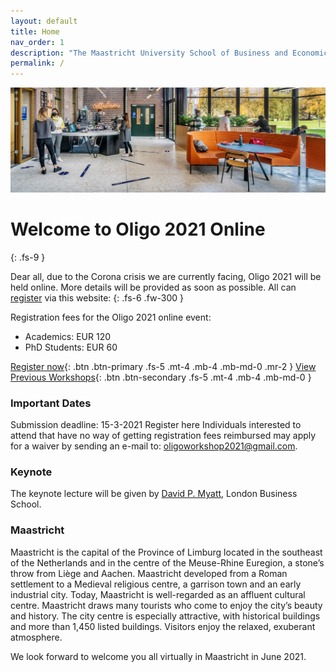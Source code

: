 ```yaml
---
layout: default
title: Home
nav_order: 1
description: "The Maastricht University School of Business and Economics is proud to host the Oligo Workshop 2021."
permalink: /
---
```


![Maastricht University](/img/header.jpg)

# Welcome to Oligo 2021 Online
{: .fs-9 }

Dear all, due to the Corona crisis we are currently facing, Oligo 2021 will be held online. More details will be provided as soon as possible. All can [register](/register) via this website:
{: .fs-6 .fw-300 }

Registration fees for the Oligo 2021 online event:
- Academics: EUR 120
- PhD Students: EUR 60

[Register now](registration){: .btn .btn-primary .fs-5 .mt-4 .mb-4 .mb-md-0 .mr-2 } [View Previous Workshops](previous-workshops){: .btn .btn-secondary .fs-5 .mt-4 .mb-4 .mb-md-0 }

### Important Dates

Submission deadline: 15-3-2021
Register here
Individuals interested to attend that have no way of getting registration fees reimbursed may apply for a waiver by sending an e-mail to: oligoworkshop2021@gmail.com.

### Keynote

The keynote lecture will be given by [David P. Myatt](https://www.london.edu/faculty-and-research/faculty-profiles/m/myatt-dp), London Business School. 

### Maastricht

Maastricht is the capital of the Province of Limburg located in the southeast of the Netherlands and in the centre of the Meuse-Rhine Euregion, a stone’s throw from Liège and Aachen. Maastricht developed from a Roman settlement to a Medieval religious centre, a garrison town and an early industrial city. Today, Maastricht is well-regarded as an affluent cultural centre. Maastricht draws many tourists who come to enjoy the city’s beauty and history. The city centre is especially attractive, with historical buildings and more than 1,450 listed buildings. Visitors enjoy the relaxed, exuberant atmosphere.

We look forward to welcome you all virtually in Maastricht in June 2021.
